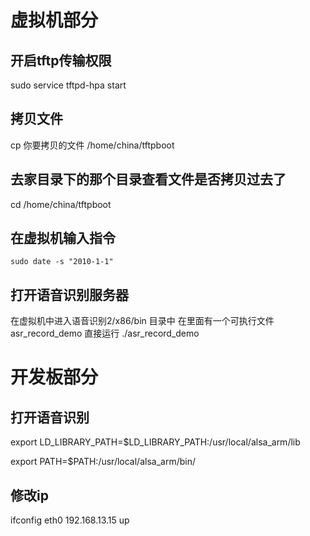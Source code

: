 # 虚拟机部分
## 开启tftp传输权限
sudo service tftpd-hpa start
## 拷贝文件
cp 你要拷贝的文件 /home/china/tftpboot
## 去家目录下的那个目录查看文件是否拷贝过去了
cd /home/china/tftpboot 
## 在虚拟机输入指令 
    sudo date -s "2010-1-1"
## 打开语音识别服务器
在虚拟机中进入语音识别2/x86/bin 目录中 
在里面有一个可执行文件 asr_record_demo 直接运行 
    ./asr_record_demo
    
# 开发板部分
## 打开语音识别
export LD_LIBRARY_PATH=$LD_LIBRARY_PATH:/usr/local/alsa_arm/lib 

export PATH=$PATH:/usr/local/alsa_arm/bin/

## 修改ip
ifconfig eth0 192.168.13.15 up 

